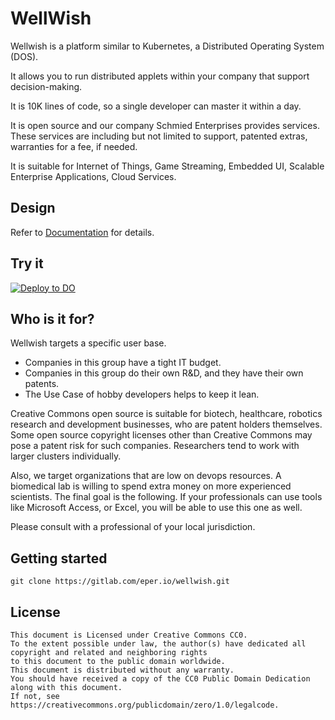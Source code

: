 # WellWish

Wellwish is a platform similar to Kubernetes, a Distributed Operating System (DOS).

It allows you to run distributed applets within your company that support decision-making.

It is 10K lines of code, so a single developer can master it within a day.

It is open source and our company Schmied Enterprises provides services.
These services are including but not limited to  support, patented extras, warranties for a fee, if needed.

It is suitable for Internet of Things, Game Streaming, Embedded UI, Scalable Enterprise Applications, Cloud Services.

## Design

Refer to [Documentation](https://github.com/szegedim/wellwish/blob/main/documentation/000%20Concept.md) for details.

## Try it

[![Deploy to DO](https://www.deploytodo.com/do-btn-white-ghost.svg)](https://cloud.digitalocean.com/apps/new?repo=https://github.com/digitalocean/sample-nextjs/tree/main?refcode=48f147bd7dcd)

## Who is it for?

Wellwish targets a specific user base.
- Companies in this group have a tight IT budget.
- Companies in this group do their own R&D, and they have their own patents.
- The Use Case of hobby developers helps to keep it lean.

Creative Commons open source is suitable for biotech, healthcare, robotics research and development businesses, who are patent holders themselves.
Some open source copyright licenses other than Creative Commons may pose a patent risk for such companies.
Researchers tend to work with larger clusters individually.

Also, we target organizations that are low on devops resources.
A biomedical lab is willing to spend extra money on more experienced scientists.
The final goal is the following.
If your professionals can use tools like Microsoft Access, or Excel, you will be able to use this one as well.

Please consult with a professional of your local jurisdiction.

## Getting started

```
git clone https://gitlab.com/eper.io/wellwish.git
```

## License

```
This document is Licensed under Creative Commons CC0.
To the extent possible under law, the author(s) have dedicated all copyright and related and neighboring rights
to this document to the public domain worldwide.
This document is distributed without any warranty.
You should have received a copy of the CC0 Public Domain Dedication along with this document.
If not, see https://creativecommons.org/publicdomain/zero/1.0/legalcode.
```

